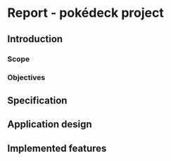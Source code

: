 # Report - pokédeck project

## Introduction
### Scope
### Objectives

## Specification

## Application design

## Implemented features
